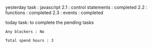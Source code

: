 
yesterday task : javascript
    2.1 : control statements : completed
    2.2 : functions : completed 
    2.3 : events : completed

today task: to complete the pending tasks

    Any blockers : No

    Total spend hours : 3
